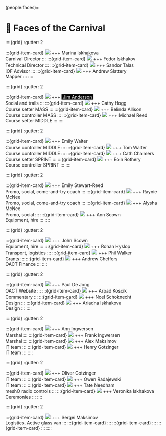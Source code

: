 (people:faces)=
# 🤪 Faces of the Carnival

::::{grid}
:gutter: 2

:::{grid-item-card}
![](_static/faces/1_Marina_Iskhakova.jpg)
+++
<a href="search.html?q=Marina+Iskhakova" style="text-decoration: none; color: inherit;">Marina Iskhakova</a><br/>
Carnival Director
:::
:::{grid-item-card}
![](_static/faces/2_Fedor_Iskhakov.jpg)
+++
<a href="search.html?q=Fedor+Iskhakov" style="text-decoration: none; color: inherit;">Fedor Iskhakov</a><br/>
Technical Director
:::
:::{grid-item-card}
![](_static/faces/3_Sandor_Talas.jpg) 
+++
<a href="search.html?q=Sandor+Talas" style="text-decoration: none; color: inherit;">Sandor Talas</a><br/>
IOF Advisor
:::
:::{grid-item-card}
![](_static/faces/4_Andrew_Slattery.jpg) 
+++
<a href="search.html?q=Andrew+Slattery" style="text-decoration: none; color: inherit;">Andrew Slattery</a><br/>
Mapper
:::
::::

::::{grid}
:gutter: 2

:::{grid-item-card}
![](_static/faces/1_WarmUp_JimAnderson.jpg)
+++
<a href="search.html?q=Jim+Anderson" style="text-decoration: none; background-color: black; color: white;">&nbsp;Jim Anderson&nbsp;</a><br/>
Social and trails
:::
:::{grid-item-card}
![](_static/faces/2_MASS_CathyHogg.jpg)
+++
<a href="search.html?q=Cathy+Hogg" style="text-decoration: none; color: inherit;">Cathy Hogg</a><br/>
Course setter MASS
:::
:::{grid-item-card}
![](_static/faces/2_MASS_Belinda.jpg)
+++
<a href="search.html?q=Belinda+Allison" style="text-decoration: none; color: inherit;">Belinda Allison</a><br/>
Course controller MASS
:::
:::{grid-item-card}
![](_static/faces/3_MIDDLE_MichaelReed.jpg)
+++
<a href="search.html?q=Michael+Reed" style="text-decoration: none; color: inherit;">Michael Reed</a><br/>
Course setter MIDDLE
:::
::::

::::{grid}
:gutter: 2

:::{grid-item-card}
![](_static/faces/3_MIDDLE_EmilyWalter.jpg)
+++
<a href="search.html?q=Emily+Walter" style="text-decoration: none; color: inherit;">Emily Walter</a><br/>
Course controller MIDDLE
:::
:::{grid-item-card}
![](_static/faces/3_MIDDLE_TomWalter.jpg)
+++
<a href="search.html?q=Tom+Walter" style="text-decoration: none; color: inherit;">Tom Walter</a><br/>
Course controller MIDDLE
:::
:::{grid-item-card}
![](_static/faces/9_Cath_Chalmers.jpg)
+++
<a href="search.html?q=Cath+Chalmers" style="text-decoration: none; color: inherit;">Cath Chalmers</a><br/>
Course setter SPRINT
:::
:::{grid-item-card}
![](_static/faces/4_SPRINT_EoinRothery.jpg)
+++
<a href="search.html?q=Eoin+Rothery" style="text-decoration: none; color: inherit;">Eoin Rothery</a><br/>
Course controller SPRINT
:::
::::

::::{grid}
:gutter: 2

:::{grid-item-card}
![](_static/faces/5_Emily_StewartReed.jpg) 
+++
<a href="search.html?q=Emily+Stewart-Reed" style="text-decoration: none; color: inherit;">Emily Stewart-Reed</a><br/>
Promo, social, come-and-try coach
:::
:::{grid-item-card}
![](_static/faces/6_Raynie_McNee.jpg) 
+++
<a href="search.html?q=Raynie+McNee" style="text-decoration: none; color: inherit;">Raynie McNee</a><br/>
Promo, social, come-and-try coach
:::
:::{grid-item-card}
![](_static/faces/7_Alysha_McNee.jpg) 
+++
<a href="search.html?q=Alysha+McNee" style="text-decoration: none; color: inherit;">Alysha McNee</a><br/>
Promo, social
:::
:::{grid-item-card}
![](_static/faces/10_Ann_Scown.jpg) 
+++
<a href="search.html?q=Ann+Scown" style="text-decoration: none; color: inherit;">Ann Scown</a><br/>
Equipment, hire
:::
::::

::::{grid}
:gutter: 2

:::{grid-item-card}
![](_static/faces/11_John_Scown.jpg) 
+++
<a href="search.html?q=John+Scown" style="text-decoration: none; color: inherit;">John Scown</a><br/>
Equipment, hire
:::
:::{grid-item-card}
![](_static/faces/12_Rohan_Hyslop.jpg) 
+++
<a href="search.html?q=Rohan+Hyslop" style="text-decoration: none; color: inherit;">Rohan Hyslop</a><br/>
Transport, logistics
:::
:::{grid-item-card}
![](_static/faces/13_Phil_Walker.jpg) 
+++
<a href="search.html?q=Phil+Walker" style="text-decoration: none; color: inherit;">Phil Walker</a><br/>
Grants
:::
:::{grid-item-card}
![](_static/faces/14_Andrew_Cheffers.jpg) 
+++
<a href="search.html?q=Andrew+Cheffers" style="text-decoration: none; color: inherit;">Andrew Cheffers</a><br/>
OACT Finance
:::
::::

::::{grid}
:gutter: 2

:::{grid-item-card}
![](_static/faces/15_Paul_DeJong.jpg) 
+++
<a href="search.html?q=Paul+De+Jong" style="text-decoration: none; color: inherit;">Paul De Jong</a><br/>
OACT Website
:::
:::{grid-item-card}
![](_static/faces/16_Arpad_Koscik.jpg) 
+++
<a href="search.html?q=Arpad+Koscik" style="text-decoration: none; color: inherit;">Arpad Koscik</a><br/>
Commentary
:::
:::{grid-item-card}
![](_static/faces/17_Noel_Schoknecht.jpg) 
+++
<a href="search.html?q=Noel+Schoknecht" style="text-decoration: none; color: inherit;">Noel Schoknecht</a><br/>
Design
:::
:::{grid-item-card}
![](_static/faces/18_Ariadna_Iskhakova.jpg) 
+++
<a href="search.html?q=Ariadna+Iskhakova" style="text-decoration: none; color: inherit;">Ariadna Iskhakova</a><br/>
Design
:::
::::

::::{grid}
:gutter: 2

:::{grid-item-card}
![](_static/faces/19_Ann_Ingwersen.jpg) 
+++
<a href="search.html?q=Ann+Ingwersen" style="text-decoration: none; color: inherit;">Ann Ingwersen</a><br/>
Marshal
:::
:::{grid-item-card}
![](_static/faces/20_Frank_Ingwersen.jpg)
+++
<a href="search.html?q=Frank+Ingwersen" style="text-decoration: none; color: inherit;">Frank Ingwersen</a><br/>
Marshal
:::
:::{grid-item-card}
![](_static/faces/21_AlexMaksimov.jpg)
+++
<a href="search.html?q=Alex+Maksimov" style="text-decoration: none; color: inherit;">Alex Maksimov</a><br/>
IT team
:::
:::{grid-item-card}
![](_static/faces/22_Henry_Gotzinger.jpg)
+++
<a href="search.html?q=Henry+Gotzinger" style="text-decoration: none; color: inherit;">Henry Gotzinger</a><br/>
IT team
:::
::::

::::{grid}
:gutter: 2

:::{grid-item-card}
![](_static/faces/23_Oliver_Gotzinger.jpg)
+++
<a href="search.html?q=Oliver+Gotzinger" style="text-decoration: none; color: inherit;">Oliver Gotzinger</a><br/>
IT team
:::
:::{grid-item-card}
![](_static/faces/24_Owen_Radajewski.jpg)
+++
<a href="search.html?q=Owen+Radajewski" style="text-decoration: none; color: inherit;">Owen Radajewski</a><br/>
IT team
:::
:::{grid-item-card}
![](_static/faces/25_Tate_Needham.jpg)
+++
<a href="search.html?q=Tate+Needham" style="text-decoration: none; color: inherit;">Tate Needham</a><br/>
meshO radio controls
:::
:::{grid-item-card}
![](_static/faces/26_Veronika_Iskhakova.jpg)
+++
<a href="search.html?q=Veronika+Iskhakova" style="text-decoration: none; color: inherit;">Veronika Iskhakova</a><br/>
Ceremonies
:::
::::

::::{grid}
:gutter: 2

:::{grid-item-card}
![](_static/faces/27_Sergei_Maksimov.jpg)
+++
<a href="search.html?q=Sergei+Maksimov" style="text-decoration: none; color: inherit;">Sergei Maksimov</a><br/>
Logistics, Active glass van
:::
:::{grid-item-card}
:::
:::{grid-item-card}
:::
:::{grid-item-card}
:::
::::
